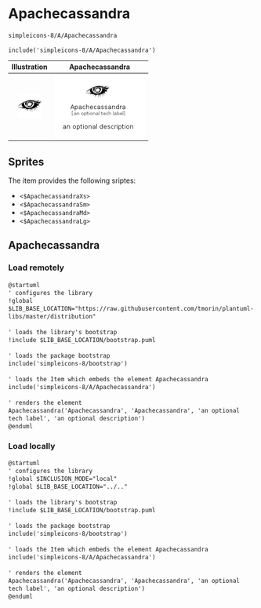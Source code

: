 # Apachecassandra


```text
simpleicons-8/A/Apachecassandra
```

```text
include('simpleicons-8/A/Apachecassandra')
```



| Illustration | Apachecassandra |
| :---: | :---: |
| ![illustration for Illustration](../../simpleicons-8/A/Apachecassandra.png) | ![illustration for Apachecassandra](../../simpleicons-8/A/Apachecassandra.Local.png) |



## Sprites
The item provides the following sriptes:

- `<$ApachecassandraXs>`
- `<$ApachecassandraSm>`
- `<$ApachecassandraMd>`
- `<$ApachecassandraLg>`





## Apachecassandra

### Load remotely
```plantuml
@startuml
' configures the library
!global $LIB_BASE_LOCATION="https://raw.githubusercontent.com/tmorin/plantuml-libs/master/distribution"

' loads the library's bootstrap
!include $LIB_BASE_LOCATION/bootstrap.puml

' loads the package bootstrap
include('simpleicons-8/bootstrap')

' loads the Item which embeds the element Apachecassandra
include('simpleicons-8/A/Apachecassandra')

' renders the element
Apachecassandra('Apachecassandra', 'Apachecassandra', 'an optional tech label', 'an optional description')
@enduml
```

### Load locally
```plantuml
@startuml
' configures the library
!global $INCLUSION_MODE="local"
!global $LIB_BASE_LOCATION="../.."

' loads the library's bootstrap
!include $LIB_BASE_LOCATION/bootstrap.puml

' loads the package bootstrap
include('simpleicons-8/bootstrap')

' loads the Item which embeds the element Apachecassandra
include('simpleicons-8/A/Apachecassandra')

' renders the element
Apachecassandra('Apachecassandra', 'Apachecassandra', 'an optional tech label', 'an optional description')
@enduml
```


